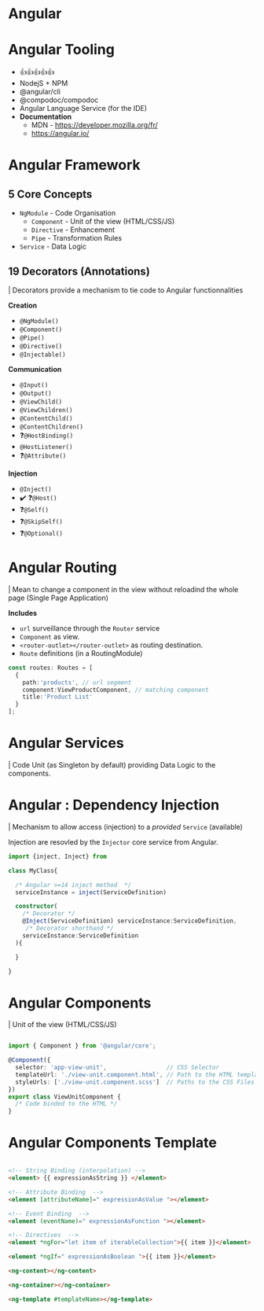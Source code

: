 
# Angular

# Angular Tooling

* 👍👍👍👍👍
* NodejS + NPM
* @angular/cli
* @compodoc/compodoc
* Angular Language Service (for the IDE)
* **Documentation**
   * MDN - https://developer.mozilla.org/fr/
   * https://angular.io/


# Angular Framework

## 5 Core Concepts

* `NgModule`    - Code Organisation
  * `Component` - Unit of the view (HTML/CSS/JS)
  * `Directive` - Enhancement
  * `Pipe`      - Transformation Rules
* `Service`     - Data Logic

## 19 Decorators (Annotations)

| Decorators provide a mechanism to tie code to Angular functionnalities

**Creation**
* `@NgModule()`
* `@Component()`
* `@Pipe()`
* `@Directive()`
* `@Injectable()`

**Communication**
* `@Input()`
* `@Output()`
* `@ViewChild()`
* `@ViewChildren()`
* `@ContentChild()`
* `@ContentChildren()`
* ❓`@HostBinding()`
* `@HostListener()`
* ❓`@Attribute()`

**Injection**
* `@Inject()`
* ✔️ ❓`@Host()`
* ❓`@Self()`
* ❓`@SkipSelf()`
* ❓`@Optional()`

# Angular Routing

| Mean to change a component in the view without reloadind the whole page (Single Page Application)

**Includes**

* `url` surveillance through the `Router` service
* `Component` as view.
* `<router-outlet></router-outlet>` as routing destination.
* `Route` definitions (in a RoutingModule)

```ts
const routes: Routes = [
  {
    path:'products', // url segment
    component:ViewProductComponent, // matching component
    title:'Product List'
  }
];

```

# Angular Services

| Code Unit (as Singleton by default) providing Data Logic to the components.


# Angular : Dependency Injection

| Mechanism to allow access (injection) to a *provided*  `Service` (available)

Injection are resovled by the `Injector` core service from Angular.

```ts
import {inject, Inject} from 

class MyClass{

  /* Angular >=14 inject method  */
  serviceInstance = inject(ServiceDefinition)

  constructor(
    /* Decorator */
    @Inject(ServiceDefinition) serviceInstance:ServiceDefinition,
     /* Decorator shorthand */
    serviceInstance:ServiceDefinition
  ){

  }

}

```

# Angular Components

| Unit of the view (HTML/CSS/JS)

```ts

import { Component } from '@angular/core';

@Component({
  selector: 'app-view-unit',                 // CSS Selector
  templateUrl: './view-unit.component.html', // Path to the HTML template file
  styleUrls: ['./view-unit.component.scss']  // Paths to the CSS Files
})
export class ViewUnitComponent {
  /* Code binded to the HTML */
}
```

# Angular Components Template

```html

<!-- String Binding (interpolation) -->
<element> {{ expressionAsString }} </element>

<!-- Attribute Binding  -->
<element [attributeName]=" expressionAsValue "></element>

<!-- Event Binding  -->
<element (eventName)=" expressionAsFunction "></element>

<!-- Directives  -->
<element *ngFor="let item of iterableCollection">{{ item }}</element>

<element *ngIf=" expressionAsBoolean ">{{ item }}</element>

<ng-content></ng-content>

<ng-container></ng-container>

<ng-template #templateName></ng-template>

```
